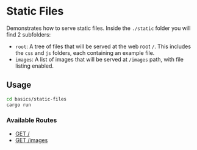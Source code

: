 # Static Files

Demonstrates how to serve static files. Inside the `./static` folder you will find 2 subfolders:

- `root`: A tree of files that will be served at the web root `/`. This includes the `css` and `js` folders, each containing an example file.
- `images`: A list of images that will be served at `/images` path, with file listing enabled.

## Usage

```sh
cd basics/static-files
cargo run
```

### Available Routes

- [GET /](http://localhost:8080/)
- [GET /images](http://localhost:8080/images)
